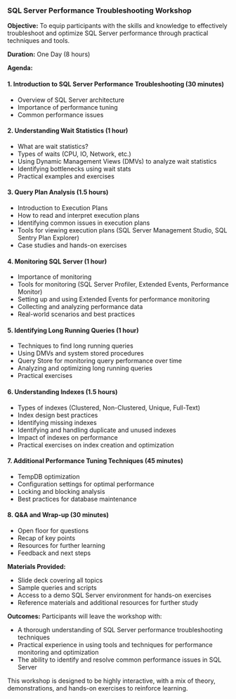 ### SQL Server Performance Troubleshooting Workshop

**Objective:**
To equip participants with the skills and knowledge to effectively troubleshoot and optimize SQL Server performance through practical techniques and tools.

**Duration:**
One Day (8 hours)

**Agenda:**

#### 1. Introduction to SQL Server Performance Troubleshooting (30 minutes)
   - Overview of SQL Server architecture
   - Importance of performance tuning
   - Common performance issues

#### 2. Understanding Wait Statistics (1 hour)
   - What are wait statistics?
   - Types of waits (CPU, IO, Network, etc.)
   - Using Dynamic Management Views (DMVs) to analyze wait statistics
   - Identifying bottlenecks using wait stats
   - Practical examples and exercises

#### 3. Query Plan Analysis (1.5 hours)
   - Introduction to Execution Plans
   - How to read and interpret execution plans
   - Identifying common issues in execution plans
   - Tools for viewing execution plans (SQL Server Management Studio, SQL Sentry Plan Explorer)
   - Case studies and hands-on exercises

#### 4. Monitoring SQL Server (1 hour)
   - Importance of monitoring
   - Tools for monitoring (SQL Server Profiler, Extended Events, Performance Monitor)
   - Setting up and using Extended Events for performance monitoring
   - Collecting and analyzing performance data
   - Real-world scenarios and best practices

#### 5. Identifying Long Running Queries (1 hour)
   - Techniques to find long running queries
   - Using DMVs and system stored procedures
   - Query Store for monitoring query performance over time
   - Analyzing and optimizing long running queries
   - Practical exercises

#### 6. Understanding Indexes (1.5 hours)
   - Types of indexes (Clustered, Non-Clustered, Unique, Full-Text)
   - Index design best practices
   - Identifying missing indexes
   - Identifying and handling duplicate and unused indexes
   - Impact of indexes on performance
   - Practical exercises on index creation and optimization

#### 7. Additional Performance Tuning Techniques (45 minutes)
   - TempDB optimization
   - Configuration settings for optimal performance
   - Locking and blocking analysis
   - Best practices for database maintenance

#### 8. Q&A and Wrap-up (30 minutes)
   - Open floor for questions
   - Recap of key points
   - Resources for further learning
   - Feedback and next steps

**Materials Provided:**
   - Slide deck covering all topics
   - Sample queries and scripts
   - Access to a demo SQL Server environment for hands-on exercises
   - Reference materials and additional resources for further study

**Outcomes:**
Participants will leave the workshop with:
   - A thorough understanding of SQL Server performance troubleshooting techniques
   - Practical experience in using tools and techniques for performance monitoring and optimization
   - The ability to identify and resolve common performance issues in SQL Server

This workshop is designed to be highly interactive, with a mix of theory, demonstrations, and hands-on exercises to reinforce learning.

